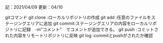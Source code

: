 記：2021/04/09		更新：04/10

  gitコマンド
    git clone :ローカルリポジトリの作成
    git add   :任意のファイルをステージングエリアに追加
    git commit:ステージングエリアの内容をローカルリポジトリに記録　-m"コメント"　でコメントが追加できる。
    git push  :コミットされた内容をリモートリポジトリに反映
    git log   :commitとpushがされたか確認
  
